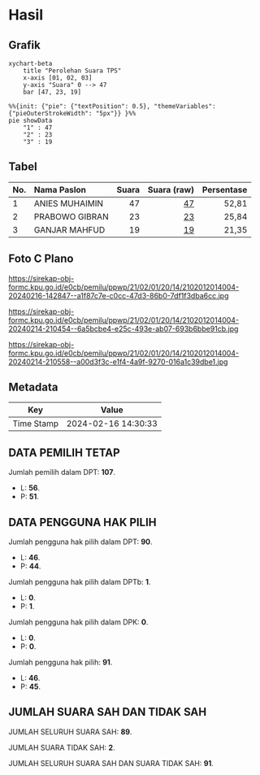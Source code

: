 # Hasil

## Grafik

```mermaid
xychart-beta
    title "Perolehan Suara TPS"
    x-axis [01, 02, 03]
    y-axis "Suara" 0 --> 47
    bar [47, 23, 19]
```

```mermaid
%%{init: {"pie": {"textPosition": 0.5}, "themeVariables": {"pieOuterStrokeWidth": "5px"}} }%%
pie showData
    "1" : 47
    "2" : 23
    "3" : 19
```

## Tabel

| No. | Nama Paslon    | Suara | Suara (raw) | Persentase |
|:--- |:-------------- | -----:| -----------:| ----------:|
| 1   | ANIES MUHAIMIN | 47    | [47][p-1]   | 52,81      |
| 2   | PRABOWO GIBRAN | 23    | [23][p-2]   | 25,84      |
| 3   | GANJAR MAHFUD  | 19    | [19][p-3]   | 21,35      |


[p-1]: https://github.com/gigit-pemilu/pemilu-2024-21-kepulauan-riau/blob/main/pilpres/hitung-suara/sub/21-kepulauan-riau/sub/02-karimun/sub/01-moro/sub/2014-pulau-moro/sub/004-tps/sub/paslon-1.txt
[p-2]: https://github.com/gigit-pemilu/pemilu-2024-21-kepulauan-riau/blob/main/pilpres/hitung-suara/sub/21-kepulauan-riau/sub/02-karimun/sub/01-moro/sub/2014-pulau-moro/sub/004-tps/sub/paslon-2.txt
[p-3]: https://github.com/gigit-pemilu/pemilu-2024-21-kepulauan-riau/blob/main/pilpres/hitung-suara/sub/21-kepulauan-riau/sub/02-karimun/sub/01-moro/sub/2014-pulau-moro/sub/004-tps/sub/paslon-3.txt

## Foto C Plano

https://sirekap-obj-formc.kpu.go.id/e0cb/pemilu/ppwp/21/02/01/20/14/2102012014004-20240216-142847--a1f87c7e-c0cc-47d3-86b0-7df1f3dba6cc.jpg

https://sirekap-obj-formc.kpu.go.id/e0cb/pemilu/ppwp/21/02/01/20/14/2102012014004-20240214-210454--6a5bcbe4-e25c-493e-ab07-693b6bbe91cb.jpg

https://sirekap-obj-formc.kpu.go.id/e0cb/pemilu/ppwp/21/02/01/20/14/2102012014004-20240214-210558--a00d3f3c-e1f4-4a9f-9270-016a1c39dbe1.jpg


## Metadata

| Key        | Value               |
| ---------- | ------------------- |
| Time Stamp | 2024-02-16 14:30:33 |


## DATA PEMILIH TETAP

Jumlah pemilih dalam DPT: **107**.
 * L: **56**.
 * P: **51**.

## DATA PENGGUNA HAK PILIH

Jumlah pengguna hak pilih dalam DPT: **90**.
 * L: **46**.
 * P: **44**.

Jumlah pengguna hak pilih dalam DPTb: **1**.
 * L: **0**.
 * P: **1**.

Jumlah pengguna hak pilih dalam DPK: **0**.
 * L: **0**.
 * P: **0**.

Jumlah pengguna hak pilih: **91**.
 * L: **46**.
 * P: **45**.

## JUMLAH SUARA SAH DAN TIDAK SAH

JUMLAH SELURUH SUARA SAH: **89**.

JUMLAH SUARA TIDAK SAH: **2**.

JUMLAH SELURUH SUARA SAH DAN SUARA TIDAK SAH: **91**.


